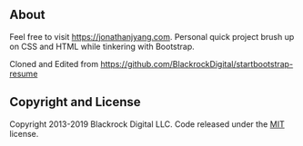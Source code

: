 ## About

Feel free to visit https://jonathanjyang.com. Personal quick project brush up on CSS and HTML while tinkering with Bootstrap.

Cloned and Edited from https://github.com/BlackrockDigital/startbootstrap-resume

## Copyright and License

Copyright 2013-2019 Blackrock Digital LLC. Code released under the [MIT](https://github.com/BlackrockDigital/startbootstrap-resume/blob/gh-pages/LICENSE) license.
